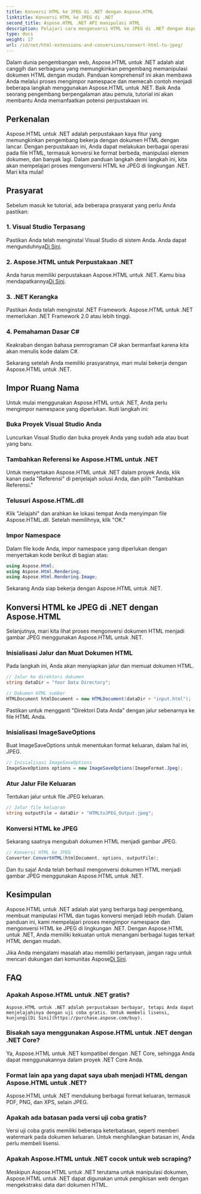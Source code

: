 ```yaml
---
title: Konversi HTML ke JPEG di .NET dengan Aspose.HTML
linktitle: Konversi HTML ke JPEG di .NET
second_title: Aspose.HTML .NET API manipulasi HTML
description: Pelajari cara mengonversi HTML ke JPEG di .NET dengan Aspose.HTML untuk .NET. Panduan langkah demi langkah untuk memanfaatkan kekuatan Aspose.HTML untuk .NET.
type: docs
weight: 17
url: /id/net/html-extensions-and-conversions/convert-html-to-jpeg/
---
```


Dalam dunia pengembangan web, Aspose.HTML untuk .NET adalah alat canggih dan serbaguna yang memungkinkan pengembang memanipulasi dokumen HTML dengan mudah. Panduan komprehensif ini akan membawa Anda melalui proses mengimpor namespace dan memecah contoh menjadi beberapa langkah menggunakan Aspose.HTML untuk .NET. Baik Anda seorang pengembang berpengalaman atau pemula, tutorial ini akan membantu Anda memanfaatkan potensi perpustakaan ini.

## Perkenalan

Aspose.HTML untuk .NET adalah perpustakaan kaya fitur yang memungkinkan pengembang bekerja dengan dokumen HTML dengan lancar. Dengan perpustakaan ini, Anda dapat melakukan berbagai operasi pada file HTML, termasuk konversi ke format berbeda, manipulasi elemen dokumen, dan banyak lagi. Dalam panduan langkah demi langkah ini, kita akan mempelajari proses mengonversi HTML ke JPEG di lingkungan .NET. Mari kita mulai!

## Prasyarat

Sebelum masuk ke tutorial, ada beberapa prasyarat yang perlu Anda pastikan:

### 1. Visual Studio Terpasang
 Pastikan Anda telah menginstal Visual Studio di sistem Anda. Anda dapat mengunduhnya[Di Sini](https://visualstudio.microsoft.com/downloads/).

### 2. Aspose.HTML untuk Perpustakaan .NET
 Anda harus memiliki perpustakaan Aspose.HTML untuk .NET. Kamu bisa mendapatkannya[Di Sini](https://releases.aspose.com/html/net/).

### 3. .NET Kerangka
Pastikan Anda telah menginstal .NET Framework. Aspose.HTML untuk .NET memerlukan .NET Framework 2.0 atau lebih tinggi.

### 4. Pemahaman Dasar C#
Keakraban dengan bahasa pemrograman C# akan bermanfaat karena kita akan menulis kode dalam C#.

Sekarang setelah Anda memiliki prasyaratnya, mari mulai bekerja dengan Aspose.HTML untuk .NET.

## Impor Ruang Nama

Untuk mulai menggunakan Aspose.HTML untuk .NET, Anda perlu mengimpor namespace yang diperlukan. Ikuti langkah ini:

### Buka Proyek Visual Studio Anda

Luncurkan Visual Studio dan buka proyek Anda yang sudah ada atau buat yang baru.

### Tambahkan Referensi ke Aspose.HTML untuk .NET

Untuk menyertakan Aspose.HTML untuk .NET dalam proyek Anda, klik kanan pada "Referensi" di penjelajah solusi Anda, dan pilih "Tambahkan Referensi."

### Telusuri Aspose.HTML.dll

Klik "Jelajahi" dan arahkan ke lokasi tempat Anda menyimpan file Aspose.HTML.dll. Setelah memilihnya, klik "OK."

### Impor Namespace

Dalam file kode Anda, impor namespace yang diperlukan dengan menyertakan kode berikut di bagian atas:

```csharp
using Aspose.Html;
using Aspose.Html.Rendering;
using Aspose.Html.Rendering.Image;
```

Sekarang Anda siap bekerja dengan Aspose.HTML untuk .NET.

## Konversi HTML ke JPEG di .NET dengan Aspose.HTML

Selanjutnya, mari kita lihat proses mengonversi dokumen HTML menjadi gambar JPEG menggunakan Aspose.HTML untuk .NET.

### Inisialisasi Jalur dan Muat Dokumen HTML

Pada langkah ini, Anda akan menyiapkan jalur dan memuat dokumen HTML.

```csharp
// Jalur ke direktori dokumen
string dataDir = "Your Data Directory";

// Dokumen HTML sumber
HTMLDocument htmlDocument = new HTMLDocument(dataDir + "input.html");
```

Pastikan untuk mengganti "Direktori Data Anda" dengan jalur sebenarnya ke file HTML Anda.

### Inisialisasi ImageSaveOptions

Buat ImageSaveOptions untuk menentukan format keluaran, dalam hal ini, JPEG.

```csharp
// Inisialisasi ImageSaveOptions
ImageSaveOptions options = new ImageSaveOptions(ImageFormat.Jpeg);
```

### Atur Jalur File Keluaran

Tentukan jalur untuk file JPEG keluaran.

```csharp
// Jalur file keluaran
string outputFile = dataDir + "HTMLtoJPEG_Output.jpeg";
```

### Konversi HTML ke JPEG

Sekarang saatnya mengubah dokumen HTML menjadi gambar JPEG.

```csharp
// Konversi HTML ke JPEG
Converter.ConvertHTML(htmlDocument, options, outputFile);
```

Dan itu saja! Anda telah berhasil mengonversi dokumen HTML menjadi gambar JPEG menggunakan Aspose.HTML untuk .NET.

## Kesimpulan

Aspose.HTML untuk .NET adalah alat yang berharga bagi pengembang, membuat manipulasi HTML dan tugas konversi menjadi lebih mudah. Dalam panduan ini, kami mempelajari proses mengimpor namespace dan mengonversi HTML ke JPEG di lingkungan .NET. Dengan Aspose.HTML untuk .NET, Anda memiliki kekuatan untuk menangani berbagai tugas terkait HTML dengan mudah.

 Jika Anda mengalami masalah atau memiliki pertanyaan, jangan ragu untuk mencari dukungan dari komunitas Aspose[Di Sini](https://forum.aspose.com/).

## FAQ

### Apakah Aspose.HTML untuk .NET gratis?
    Aspose.HTML untuk .NET adalah perpustakaan berbayar, tetapi Anda dapat menjelajahinya dengan uji coba gratis. Untuk membeli lisensi, kunjungi[Di Sini](https://purchase.aspose.com/buy).

### Bisakah saya menggunakan Aspose.HTML untuk .NET dengan .NET Core?
   Ya, Aspose.HTML untuk .NET kompatibel dengan .NET Core, sehingga Anda dapat menggunakannya dalam proyek .NET Core Anda.

### Format lain apa yang dapat saya ubah menjadi HTML dengan Aspose.HTML untuk .NET?
   Aspose.HTML untuk .NET mendukung berbagai format keluaran, termasuk PDF, PNG, dan XPS, selain JPEG.

### Apakah ada batasan pada versi uji coba gratis?
   Versi uji coba gratis memiliki beberapa keterbatasan, seperti memberi watermark pada dokumen keluaran. Untuk menghilangkan batasan ini, Anda perlu membeli lisensi.

### Apakah Aspose.HTML untuk .NET cocok untuk web scraping?
   Meskipun Aspose.HTML untuk .NET terutama untuk manipulasi dokumen, Aspose.HTML untuk .NET dapat digunakan untuk pengikisan web dengan mengekstraksi data dari dokumen HTML.